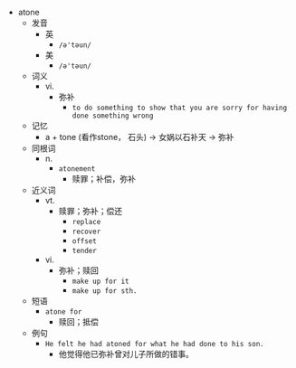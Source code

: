 - atone
  - 发音
    - 英
      - `/ə'təun/`
    - 美
      - `/ə'təun/`
  - 词义
    - vi.
      - 弥补
        - `to do something to show that you are sorry for having done something wrong`
  - 记忆
    - a + tone (看作stone， 石头) → 女娲以石补天 → 弥补
  - 同根词
    - n.
      - `atonement`
        - 赎罪；补偿，弥补
  - 近义词
    - vt.
      - 赎罪；弥补；偿还
        - `replace`
        - `recover`
        - `offset`
        - `tender`
    - vi.
      - 弥补；赎回
        - `make up for it`
        - `make up for sth.`
  - 短语
    - `atone for`
      - 赎回；抵偿 
  - 例句
    - `He felt he had atoned for what he had done to his son.`
      - 他觉得他已弥补曾对儿子所做的错事。

